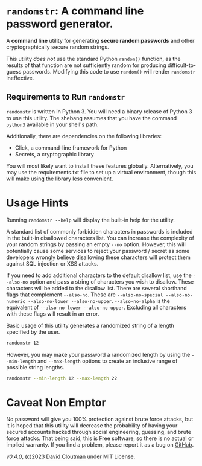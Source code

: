 # `randomstr`: A command line password generator.
A **command line** utility for generating **secure random passwords** and other cryptographically secure random strings.

This utility *does not* use the standard Python `random()` function, as the results of that function are not sufficiently random for producing difficult-to-guess passwords. Modifying this code to use `random()` will render `randomstr` ineffective.

## Requirements to Run `randomstr`
`randomstr` is written in Python 3. You will need a binary release of Python 3 to use this utility. The shebang assumes that you have the command `python3` available in your shell's path.

Additionally, there are dependencies on the following libraries:
* Click, a command-line framework for Python
* Secrets, a cryptographic library

You will most likely want to install these features globally. Alternatively, you may use the requirements.txt file to set up a virtual environment, though this will make using the library less convenient.

# Usage Hints

Running `randomstr --help` will display the built-in help for the utility.

A standard list of commonly forbidden characters in passwords is included in the built-in disallowed characters list. You can increase the complexity of your random strings by passing an empty `--no` option. However, this will potentially cause some services to reject your password / secret as some developers wrongly believe disallowing these characters will protect them against SQL injection or XSS attacks.

If you need to add additional characters to the default disallow list, use the `--also-no` option and pass a string of characters you wish to disallow. These characters will be added to the disallow list. There are several shorthand flags that complement `--also-no`. These are `--also-no-special --also-no-numeric --also-no-lower --also-no-upper`. `--also-no-alpha` is the equivalent of `--also-no-lower --also-no-upper`. Excluding all characters with these flags will result in an error.

Basic usage of this utility generates a randomized string of a length specified by the user.

```bash
randomstr 12
```

However, you may make your password a randomized length by using the `--min-length` and `--max-length` options to create an inclusive range of possible string lengths.

```bash
randomstr --min-length 12 --max-length 22
```

# Caveat Non Emptor
No password will give you 100% protection against brute force attacks, but it is hoped that this utility will decrease the probability of having your secured accounts hacked through social engineering, guessing, and brute force attacks. That being said, this is Free software, so there is no actual or implied warranty. If you find a problem, please report it as a bug on [GitHub](https://github.com/dcloutman/randomstr-command).


*v0.4.0*, (c)2023 [David Cloutman](https://davidcloutman.com) under MIT License.
